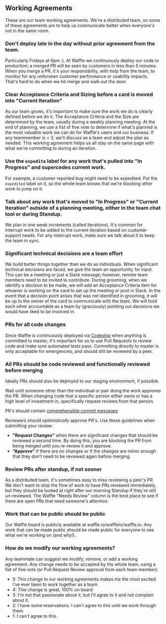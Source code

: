 ## Working Agreements
These are our team working agreements. We're a distributed team, so some of these agreements are to help us communicate better when everyone's not in the same room.

### Don't deploy late in the day without prior agreement from the team.
Particularly Fridays at 6pm :). At Waffle we continuously deploy our code to production; a merged PR will be seen by customers in less than 5 minutes. When you merge a PR, it's your responsibility, with help from the team, to monitor for any unforseen customer performance or usability impacts. That's hard to do when we hit merge and walk out the door.

### Clear Acceptance Criteria and Sizing before a card is moved into "Current Iteration"
As our team grows, it's important to make sure the work we do is clearly defined before we do it. The Acceptance Criteria and the Size are determined by the team, usually during a weekly planning meeting.  At the end of planning, we use a fist of five vote to determine if what's planned is the most valuable work we can do for Waffle's users and our business.  If any teammember is < 3, we'll discuss as a team and adjust the plan as needed. This working agreement helps us all stay on the same page with what we're committing to during an iteration.

### Use the `expedite` label for any work that's pulled into "In Progress" and supercedes current work.
For example, a customer reported bug might need to be expedited. Put the `expedited` label on it, so the whole team knows that we're blocking other work to jump on it.

### Talk about any work that's moved to "In Progress" or "Current Iteration" outside of a planning meeting, either in the team chat tool or during Standup.
We plan in one week increments (called Iterations). It's common for interrupt work to be added to the current iteration based on customer support needs. For any interrupt work, make sure we talk about it to keep the team in sync.

### Significant technical decisions are a team effort
We build better things together than we do as individuals. When significant technical decisions are faced, we give the team an opportunity for input. This can be a meeting or just a Slack message; however, remote team members need to be invited to contribute. During grooming, when we identify a decision to be made, we will add an Acceptance Criteria item for whoever is working on the card to set up the meeting or post in Slack. In the event that a decision point arises that was not identified in grooming, it will be up to the owner of the card to communicate with the team. We will hold each other accountable as a team by (graciously) pointing out decisions we would have liked to be involved in.

### PRs for all code changes
Since Waffle is continuously deployed via [Codeship](https://codeship.com) when anything is committed to master, it's important for us to use Pull Requests to review code and make sure automated tests pass. Committing directly to master is only acceptable for emergencies, and should still be reviewed by a peer.

### All PRs should be code reviewed and functionally reviewed before merging
Ideally PRs should also be deployed to our staging environment, if possible.

Wait until someone other than the individual or pair doing the work approves the PR. When changing code that a specific person either owns or has a high level of investment in, specifically request reviews from that person.

PR's should contain [comprehensible commit
messages](https://robots.thoughtbot.com/5-useful-tips-for-a-better-commit-message)

Reviewers should _optimistically_ approve PR's. Use these guidelines when submitting your review:
- __"Request Changes”__ when there are significant changes that should be reviewed a second time. By doing this, you are blocking the PR from being merged until you re-review it and approve.
- __“Approve”__ if there are no changes or if the changes are minor enough that they don’t need to be reviewed again before merging.

### Review PRs after standup, if not sooner
As a distributed team, it's sometimes easy to miss reviewing a peer's PR. We don't want to stop the flow of work to have PRs reviewed immediately, but they should be looked at right after our morning Standup if they're still un-reviewed. The Waffle "Needs Review" column is the best place to see if there are open PRs that need someone's attention.

### Work that can be public should be public
Our Waffle board is publicly available at waffle.io/waffleio/waffle.io. Any work that can be made public should be made public for everyone to see what we're working on (and why!).

### How do we modify our working agreements?
Any teammate can suggest we modify, remove, or add a working agreement. Any change needs to be accepted by the whole team, using a fist of five vote (or Pull Request Review approval from each team member):
- 5: This change to our working agreements makes me the most excited I've ever been to work together as a team
- 4: This change is great, 100% on board
- 3: I'm not that passionate about it, but I'll agree to it and not complain about it.
- 2: I have some reservations. I can't agree to this until we work through them.
- 1: I can't agree to this.

